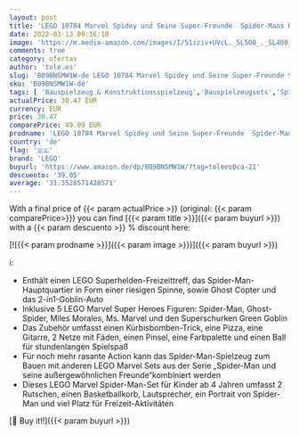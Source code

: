 ```yaml
---
layout: post
title: 'LEGO 10784 Marvel Spidey und Seine Super-Freunde  Spider-Mans Hauptquartier  Spielzeug zum Bauen ab 4 Jahren mit Miles Morales'
date: 2022-03-13 09:16:10
image: 'https://m.media-amazon.com/images/I/51iziv+UVcL._SL500_._SL400_.jpg'
comments: true
category: ofertas
author: 'tole.es'
slug: 'B09BNSMW1W-de LEGO 10784 Marvel Spidey und Seine Super-Freunde Spider-...'
sku: 'B09BNSMW1W-de'
tags: [ 'Bauspielzeug & Konstruktionsspielzeug','Bauspielzeugsets','Spielzeug','lego', ]
actualPrice: 30.47 EUR
currency: EUR
price: 30.47
comparePrice: 49.99 EUR
prodname: 'LEGO 10784 Marvel Spidey und Seine Super-Freunde  Spider-Mans Hauptquartier  Spielzeug zum Bauen ab 4 Jahren mit Miles Morales'
country: 'de'
flag: '🇩🇪'
brand: 'LEGO'
buyurl: 'https://www.amazon.de/dp/B09BNSMW1W/?tag=tolees0ca-21'
descuento: '39.05'
average: '31.3528571428571'
---
```


With a final price of {{< param actualPrice >}} (original: {{< param comparePrice>}}) you can find [{{< param title >}}]({{< param buyurl >}}) with a  {{< param descuento >}} % discount here:

[![{{< param prodname >}}]({{< param image >}})]({{< param buyurl >}})

ℹ️:

- Enthält einen LEGO Superhelden-Freizeittreff, das Spider-Man-Hauptquartier in Form einer riesigen Spinne, sowie Ghost Copter und das 2-in1-Goblin-Auto
- Inklusive 5 LEGO Marvel Super Heroes Figuren: Spider-Man, Ghost-Spider, Miles Morales, Ms. Marvel und den Superschurken Green Goblin
- Das Zubehör umfasst einen Kürbisbomben-Trick, eine Pizza, eine Gitarre, 2 Netze mit Fäden, einen Pinsel, eine Farbpalette und einen Ball für stundenlangen Spielspaß
- Für noch mehr rasante Action kann das Spider-Man-Spielzeug zum Bauen mit anderen LEGO Marvel Sets aus der Serie „Spider-Man und seine außergewöhnlichen Freunde“kombiniert werden
- Dieses LEGO Marvel Spider-Man-Set für Kinder ab 4 Jahren umfasst 2 Rutschen, einen Basketballkorb, Lautsprecher, ein Portrait von Spider-Man und viel Platz für Freizeit-Aktivitäten

[🛒 Buy it!!]({{< param buyurl >}})
